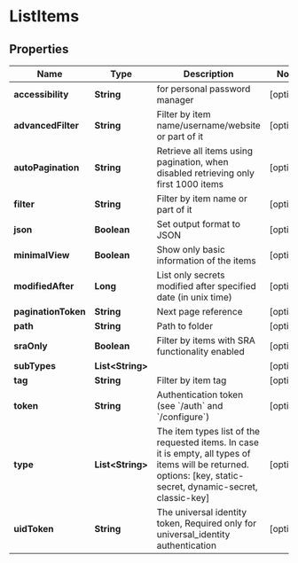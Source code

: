 

# ListItems


## Properties

| Name | Type | Description | Notes |
|------------ | ------------- | ------------- | -------------|
|**accessibility** | **String** | for personal password manager |  [optional] |
|**advancedFilter** | **String** | Filter by item name/username/website or part of it |  [optional] |
|**autoPagination** | **String** | Retrieve all items using pagination, when disabled retrieving only first 1000 items |  [optional] |
|**filter** | **String** | Filter by item name or part of it |  [optional] |
|**json** | **Boolean** | Set output format to JSON |  [optional] |
|**minimalView** | **Boolean** | Show only basic information of the items |  [optional] |
|**modifiedAfter** | **Long** | List only secrets modified after specified date (in unix time) |  [optional] |
|**paginationToken** | **String** | Next page reference |  [optional] |
|**path** | **String** | Path to folder |  [optional] |
|**sraOnly** | **Boolean** | Filter by items with SRA functionality enabled |  [optional] |
|**subTypes** | **List&lt;String&gt;** |  |  [optional] |
|**tag** | **String** | Filter by item tag |  [optional] |
|**token** | **String** | Authentication token (see &#x60;/auth&#x60; and &#x60;/configure&#x60;) |  [optional] |
|**type** | **List&lt;String&gt;** | The item types list of the requested items. In case it is empty, all types of items will be returned. options: [key, static-secret, dynamic-secret, classic-key] |  [optional] |
|**uidToken** | **String** | The universal identity token, Required only for universal_identity authentication |  [optional] |



